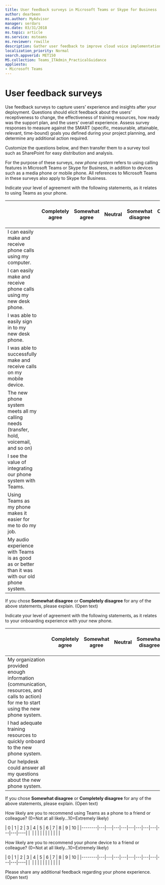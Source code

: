 ```yaml
---
title: User feedback surveys in Microsoft Teams or Skype for Business
author: dearbeen
ms.author: MyAdvisor
manager: serdars
ms.date: 03/31/2018
ms.topic: article
ms.service: msteams
ms.reviewer: rowille
description: Gather user feedback to improve cloud voice implementation in Microsoft Teams or Skype for Business.
localization_priority: Normal
search.appverid: MET150
MS.collection: Teams_ITAdmin_PracticalGuidance
appliesto:
- Microsoft Teams
---
```


# User feedback surveys 

Use feedback surveys to capture users’ experience and insights after your deployment. Questions should elicit feedback about the users’ receptiveness to change, the effectiveness of training resources, how ready was the support plan, and the users’ overall experience. Assess survey responses to measure against the SMART (specific, measurable, attainable, relevant, time-bound) goals you defined during your project planning, and determine any additional action required.

Customize the questions below, and then transfer them to a survey tool such as SharePoint for easy distribution and analysis.

For the purpose of these surveys, *new phone system* refers to using calling features in Microsoft Teams or Skype for Business, in addition to devices such as a media phone or mobile phone. All references to Microsoft Teams in these surveys also apply to Skype for Business.

Indicate your level of agreement with the following statements, as it relates to using Teams as your phone. 

|     &nbsp;                              | Completely agree | Somewhat agree | Neutral | Somewhat disagree | Completely disagree | N/A or didn't use |
|--------------------------------------------------------------------------------------------------------------------------|----------------------|--------------------|-------------|-----------------------|-------------------------|------------------------|
| I can easily make and receive phone calls using my computer.                                                             |                      |                    |             |                       |                         |                        |
| I can easily make and receive phone calls using my new desk phone.                                              |                      |                    |             |                       |                         |                        |
| I was able to easily sign in to my new desk phone.                                                                              |                      |                    |             |                       |                         |                        |
| I was able to successfully make and receive calls on my mobile device.                                                   |                      |                    |             |                       |                         |                        |
| The new phone system meets all my calling needs (transfer, hold, voicemail, and so on)                                      |                      |                    |             |                       |                         |                        |
| I see the value of integrating our phone system with Teams.                                                 |                      |                    |             |                       |                         |                        |
| Using Teams as my phone makes it easier for me to do my job.                                          |                      |                    |             |                       |                         |                        |
| My audio experience with Teams is as good as or better than it was with our old phone system.                   |                      |                    |             |                       |                         |                        |

If you chose **Somewhat disagree** or **Completely disagree** for any of the above statements, please explain. (Open text)

Indicate your level of agreement with the following statements, as it relates to your onboarding experience with your new phone.  

|          &nbsp;                  | Completely agree | Somewhat agree | Neutral | Somewhat disagree | Completely disagree | N/A or didn't use |
|----|----------------------|--------------------|-------------|-----------------------|-------------------------|------------------------|
| My organization provided enough information (communication, resources, and calls to action) for me to start using the new phone system. |                      |                    |             |                       |                         |                        |
| I had adequate training resources to quickly onboard to the new phone system.                                                          |                      |                    |             |                       |                         |                        |
| Our helpdesk could answer all my questions about the new phone system.                                                           |                      |                    |             |                       |                         |                        |

If you chose **Somewhat disagree** or **Completely disagree** for any of the above statements, please explain. (Open text)

How likely are you to recommend using Teams as a phone to a friend or colleague? (0=Not at all likely...10=Extremely likely)

| 0      | 1 | 2 | 3 | 4 | 5 | 6 | 7 | 8 | 9 | 10 |
|--------|---|---|---|---|---|---|---|---|---|---|----|
|&nbsp; |&nbsp;|&nbsp;|&nbsp;|&nbsp;|&nbsp;|&nbsp;|&nbsp;|&nbsp;|&nbsp;|&nbsp;|

How likely are you to recommend your phone device to a friend or colleague? (0=Not at all likely...10=Extremely likely)  

| 0      | 1 | 2 | 3 | 4 | 5 | 6 | 7 | 8 | 9 | 10 |
|--------|---|---|---|---|---|---|---|---|---|---|----|
|&nbsp; |&nbsp;|&nbsp;|&nbsp;|&nbsp;|&nbsp;|&nbsp;|&nbsp;|&nbsp;|&nbsp;|&nbsp;|


Please share any additional feedback regarding your phone experience. (Open text)
